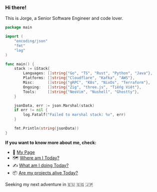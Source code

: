 ### Hi there!

This is Jorge, a Senior Software Engineer and code lover.

```go
package main

import (
	"encoding/json"
	"fmt"
	"log"
)

func main() {
	stack := &Stack{
		Languages: []string{"Go", "TS", "Rust", "Python", "Java"},
		Platforms: []string{"Cloudflare", "Kafka", "AWS"},
		Misc:      []string{"gRPC", "K8s", "NixOs", "Terraform"},
		Ongoing:   []string{"Zig", "three.js", "Tiếng Việt"},
		Tools:     []string{"NeoVim", "Nushell", "Ghostty"},
	}

	jsonData, err := json.Marshal(stack)
	if err != nil {
		log.Fatalf("Failed to marshal stack: %v", err)
	}

	fmt.Println(string(jsonData))
}
```

**If you want to know more about me, check:**

- 🦾 [My Page](https://jorgechato.com/)
- 🗺️ [Where am I Today?](https://whereisjorge.today/)
- ✍️  [What am I doing Today?](https://whatisjorgedoing.today/)
- 📦 [Are my projects alive Today?](https://2023.jorgechato.com/status)


Seeking my next adventure in :eu: :singapore: :jp:
